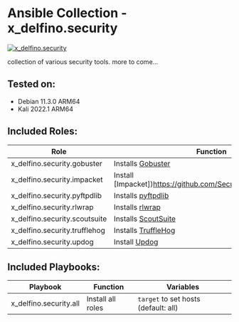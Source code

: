 # Ansible Collection - x\_delfino.security

[![x\_delfino.security](https://img.shields.io/badge/dynamic/json?color=blueviolet&label=galaxy&prefix=v&query=%24.latest_version.version&url=https%3A%2F%2Fgalaxy.ansible.com%2Fapi%2Fv2%2Fcollections%2Fx_delfino%2Fsecurity%2F)](https://galaxy.ansible.com/x_delfino/security)

collection of various security tools. more to come...

## Tested on:
- Debian 11.3.0 ARM64
- Kali 2022.1 ARM64

## Included Roles:

| Role | Function |
|------|----------|
| x\_delfino.security.gobuster| Installs [Gobuster](https://github.com/OJ/gobuster) |
| x\_delfino.security.impacket| Install [Impacket])https://github.com/SecureAuthCorp/impacket) |
| x\_delfino.security.pyftpdlib| Installs [pyftpdlib](https://pypi.org/project/pyftpdlib/) |
| x\_delfino.security.rlwrap| Installs [rlwrap](https://github.com/hanslub42/rlwrap) |
| x\_delfino.security.scoutsuite| Installs [ScoutSuite](https://github.com/nccgroup/ScoutSuite) |
| x\_delfino.security.trufflehog| Installs [TruffleHog](https://github.com/trufflesecurity/trufflehog) |
| x\_delfino.security.updog| Install [Updog](https://github.com/sc0tfree/updog) |


## Included Playbooks:

| Playbook | Function | Variables |
| -------- | -------- | --------- |
| x\_delfino.security.all      | Install all roles | `target` to set hosts (default: all) |

